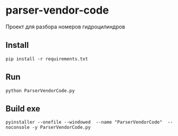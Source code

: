 # parser-vendor-code
Проект для разбора номеров гидроцилиндров

## Install

```commandline
pip install -r requirements.txt
```

## Run
```commandline
python ParserVendorCode.py
```


## Build exe
```commandline
pyinstaller --onefile --windowed  --name "ParserVendorCode"  --noconsole -y ParserVendorCode.py
```